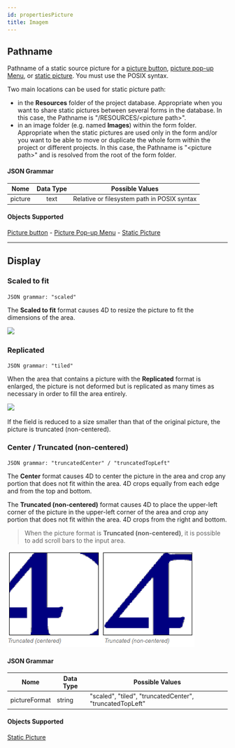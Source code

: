 ```yaml
---
id: propertiesPicture
title: Imagem
---
```



## Pathname

Pathname of a static source picture for a [picture button](pictureButton_overview.md), [picture pop-up Menu](picturePopupMenu_overview.md), or [static picture](staticPicture.md). You must use the POSIX syntax.

Two main locations can be used for static picture path:

- in the **Resources** folder of the project database. Appropriate when you want to share static pictures between several forms in the database. In this case, the Pathname is "/RESOURCES/<picture path\>".
- in an image folder (e.g. named **Images**) within the form folder. Appropriate when the static pictures are used only in the form and/or you want to be able to move or duplicate the whole form within the project or different projects. In this case, the Pathname is "<picture path\>" and is resolved from the root of the form folder.

#### JSON Grammar

|  Nome   | Data Type | Possible Values                             |
|:-------:|:---------:| ------------------------------------------- |
| picture |   text    | Relative or filesystem path in POSIX syntax |

#### Objects Supported

[Picture button](pictureButton_overview.md) - [Picture Pop-up Menu](picturePopupMenu_overview.md) - [Static Picture](staticPicture.md)

---

## Display

### Scaled to fit

`JSON grammar: "scaled"`

The **Scaled to fit** format causes 4D to resize the picture to fit the dimensions of the area.

![](../assets/en/FormObjects/property_pictureFormat_ScaledToFit.png)

### Replicated

`JSON grammar: "tiled"`

When the area that contains a picture with the **Replicated** format is enlarged, the picture is not deformed but is replicated as many times as necessary in order to fill the area entirely.

![](../assets/en/FormObjects/property_pictureFormat_Replicated.png)

If the field is reduced to a size smaller than that of the original picture, the picture is truncated (non-centered).

### Center / Truncated (non-centered)

`JSON grammar: "truncatedCenter" / "truncatedTopLeft"`

The **Center** format causes 4D to center the picture in the area and crop any portion that does not fit within the area. 4D crops equally from each edge and from the top and bottom.

The **Truncated (non-centered)** format causes 4D to place the upper-left corner of the picture in the upper-left corner of the area and crop any portion that does not fit within the area. 4D crops from the right and bottom.
> When the picture format is **Truncated (non-centered)**, it is possible to add scroll bars to the input area.

![](../assets/en/FormObjects/property_pictureFormat_Truncated.png)

#### JSON Grammar

| Nome          | Data Type | Possible Values                                          |
| ------------- | --------- | -------------------------------------------------------- |
| pictureFormat | string    | "scaled", "tiled", "truncatedCenter", "truncatedTopLeft" |

#### Objects Supported

[Static Picture](staticPicture.md)
